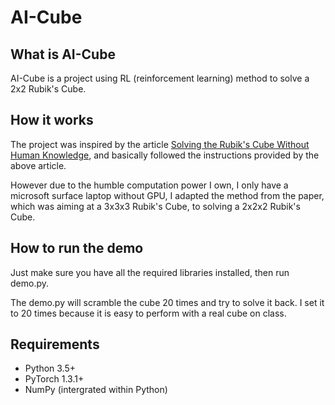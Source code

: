 # AI-Cube

## What is AI-Cube

AI-Cube is a project using RL (reinforcement learning) method to solve a 2x2 Rubik's Cube.

## How it works

The project was inspired by the article [Solving the Rubik's Cube Without Human Knowledge](https://arxiv.org/abs/1805.07470), and basically followed the instructions provided by the above article.

However due to the humble computation power I own, I only have a microsoft surface laptop without GPU, I adapted the method from the paper, which was aiming at a 3x3x3 Rubik's Cube, to solving a 2x2x2 Rubik's Cube.

## How to run the demo

Just make sure you have all the required libraries installed, then run demo.py.

The demo.py will scramble the cube 20 times and try to solve it back. I set it to 20 times because it is easy to perform with a real cube on class.

##

## Requirements

* Python 3.5+
* PyTorch 1.3.1+
* NumPy (intergrated within Python)
